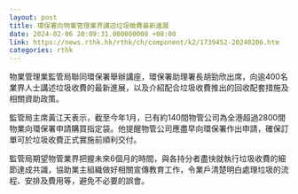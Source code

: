 ```yaml
---
layout: post
title: 環保署向物業管理業界講述垃圾徵費最新進展
date: 2024-02-06 20:09:31.000000000 +08:00
link: https://news.rthk.hk/rthk/ch/component/k2/1739452-20240206.htm
categories: rthk
---
```


物業管理業監管局聯同環保署舉辦講座，環保署助理署長胡勁欣出席，向逾400名業界人士講述垃圾收費的最新進展，以及介紹配合垃圾收費推出的回收配套措施及相關資助政策。

監管局主席黃江天表示，截至今年1月，已有約140間物管公司為全港超過2800間物業向環保署申請購買指定袋。他提醒物管公司應盡早向環保署作出申請，確保訂單可於垃圾收費正式實施前順利交付。

監管局期望物管業界把握未來6個月的時間，與各持分者盡快就執行垃圾收費的細節達成共識，協助業主組織做好相關宣傳教育工作，令業戶清楚明白處理垃圾的流程、安排及費用等，避免不必要的誤會。

